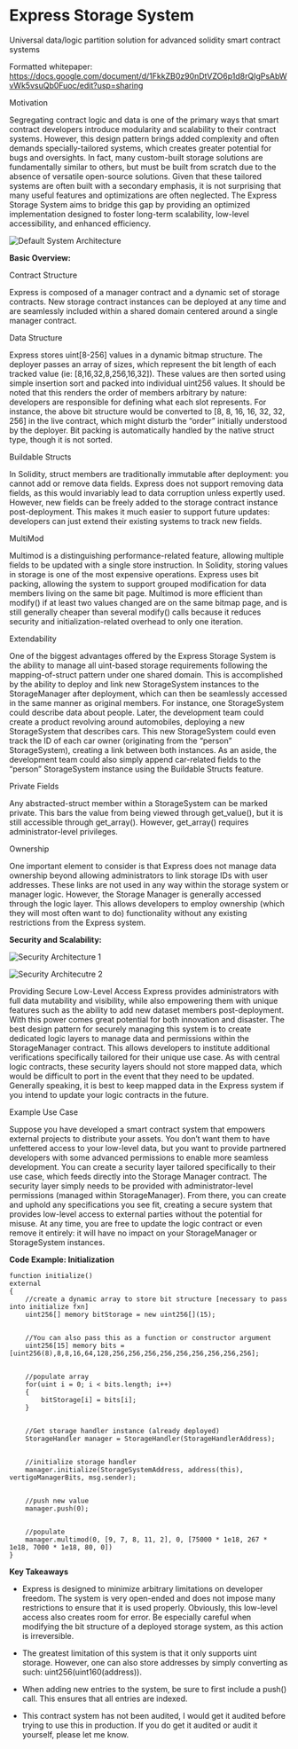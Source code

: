 # Express Storage System
Universal data/logic partition solution for advanced solidity smart contract systems

Formatted whitepaper: https://docs.google.com/document/d/1FkkZB0z90nDtVZO6p1d8rQIgPsAbWvWk5vsuQb0Fuoc/edit?usp=sharing

Motivation

Segregating contract logic and data is one of the primary ways that smart contract developers introduce modularity and scalability to their contract systems.  However, this design pattern brings added complexity and often demands specially-tailored systems, which creates greater potential for bugs and oversights.  In fact, many custom-built storage solutions are fundamentally similar to others, but must be built from scratch due to the absence of versatile open-source solutions.  Given that these tailored systems are often built with a secondary emphasis, it is not surprising that many useful features and optimizations are often neglected.  The Express Storage System aims to bridge this gap by providing an optimized implementation designed to foster long-term scalability, low-level accessibility, and enhanced efficiency.

![Default System Architecture](https://github.com/wisecameron/ExpressStorageSystem/blob/main/Images/Base%20System%20Architecture.png)

**Basic Overview:**

Contract Structure

Express is composed of a manager contract and a dynamic set of storage contracts.  New storage contract instances can be deployed at any time and are seamlessly included within a shared domain centered around a single manager contract.

Data Structure

Express stores uint[8-256] values in a dynamic bitmap structure.  The deployer passes an array of sizes, which represent the bit length of each tracked value (ie: [8,16,32,8,256,16,32]).   These values are then sorted using simple insertion sort and packed 
into individual uint256 values.  It should be noted that this renders the order of members arbitrary by nature: developers are responsible for defining what each slot represents.  For instance, the above bit structure would be converted to [8, 8, 16, 16, 32, 32, 256] in the live contract, which might disturb the “order” initially understood by the deployer.  Bit packing is automatically handled by the native struct type, though it is not sorted.  

Buildable Structs

In Solidity, struct members are traditionally immutable after deployment: you cannot add or remove data fields.  Express does not support removing data fields, as this would invariably lead to data corruption unless expertly used.  However, new fields can be freely added to the storage contract instance post-deployment.  This makes it much easier to support future updates: developers can just extend their existing systems to track new fields.

MultiMod

Multimod is a distinguishing performance-related feature, allowing multiple fields to be updated with a single store instruction.  In Solidity, storing values in storage is one of the most expensive operations. 
Express uses bit packing, allowing the system to support grouped modification for data members living on the same bit page.  Multimod is more efficient than modify() if at least two values changed are on the same bitmap page, and is still generally cheaper than several modify() calls because it reduces security and initialization-related overhead to only one iteration.  

Extendability

One of the biggest advantages offered by the Express Storage System is the ability to manage all uint-based storage requirements following the mapping-of-struct pattern under one shared domain.  This is accomplished by the ability to deploy and link new StorageSystem instances to the StorageManager after deployment, which can then be seamlessly accessed in the same manner as original members.  For instance, one StorageSystem could describe data about people.  Later, the development team could create a product revolving around automobiles, deploying a new StorageSystem that describes cars.  This new StorageSystem could even track the ID of each car owner (originating from the “person” StorageSystem), creating a link between both instances.  As an aside, the development team could also simply append car-related fields to the “person” StorageSystem instance using the Buildable Structs feature. 

Private Fields

Any abstracted-struct member within a StorageSystem can be marked private.  This bars the value from being viewed through get_value(), but it is still accessible through get_array().  However, get_array() requires administrator-level privileges.

Ownership

One important element to consider is that Express does not manage data ownership beyond allowing administrators to link storage IDs with user addresses.  These links are not used in any way within the storage system or manager logic.  However, the Storage Manager is generally accessed through the logic layer.  This allows developers to employ ownership (which they will most often want to do) functionality without any existing restrictions from the Express system.  

**Security and Scalability:**

![Security Architecture 1](https://github.com/wisecameron/ExpressStorageSystem/blob/main/Images/Security%20Architecture%20Case%201.png)

![Security Architecutre 2](https://github.com/wisecameron/ExpressStorageSystem/blob/main/Images/Security%20Architecture%20Case%202.png)

Providing Secure Low-Level Access
Express provides administrators with full data mutability and visibility, while also empowering them with unique features such as the ability to add new dataset members post-deployment.  With this power comes great potential for both innovation and disaster.  The best design pattern for securely managing this system is to create dedicated logic layers to manage data and permissions within the StorageManager contract.  This allows developers to institute additional verifications specifically tailored for their unique use case.  As with central logic contracts, these security layers should not store mapped data, which would be difficult to port in the event that they need to be updated.  Generally speaking, it is best to keep mapped data in the Express system if you intend to update your logic contracts in the future.  

Example Use Case

Suppose you have developed a smart contract system that empowers external projects to distribute your assets.  You don’t want them to have unfettered access to your low-level data, but you want to provide partnered developers with some advanced permissions to enable more seamless development.  You can create a security layer tailored specifically to their use case, which feeds directly into the Storage Manager contract.  The security layer simply needs to be provided with administrator-level permissions (managed within StorageManager).  From there, you can create and uphold any specifications you see fit, creating a secure system that provides low-level access to external parties without the potential for misuse.  At any time, you are free to update the logic contract or even remove it entirely: it will have no impact on your StorageManager or StorageSystem instances.  

**Code Example: Initialization**

    function initialize()
    external
    {
        //create a dynamic array to store bit structure [necessary to pass into initialize fxn]
        uint256[] memory bitStorage = new uint256[](15);


        //You can also pass this as a function or constructor argument
        uint256[15] memory bits = [uint256(8),8,8,16,64,128,256,256,256,256,256,256,256,256,256];


        //populate array
        for(uint i = 0; i < bits.length; i++)
        {
            bitStorage[i] = bits[i];
        }


        //Get storage handler instance (already deployed)
        StorageHandler manager = StorageHandler(StorageHandlerAddress);


        //initialize storage handler
        manager.initialize(StorageSystemAddress, address(this), vertigoManagerBits, msg.sender);


        //push new value
        manager.push(0);


        //populate
        manager.multimod(0, [9, 7, 8, 11, 2], 0, [75000 * 1e18, 267 * 1e18, 7000 * 1e18, 80, 0])                
    }

**Key Takeaways**
* Express is designed to minimize arbitrary limitations on developer freedom.  The system is very open-ended and does not impose many restrictions to ensure that it is used properly.  Obviously, this low-level access also creates room for error.  Be especially careful when modifying the bit structure of a deployed storage system, as this action is irreversible.  

* The greatest limitation of this system is that it only supports uint storage.  However, one can also store addresses by simply converting as such: uint256(uint160(address)).

* When adding new entries to the system, be sure to first include a push() call.  This ensures that all entries are indexed.

* This contract system has not been audited, I would get it audited before trying to use this in production.  If you do get it audited or audit it yourself, please let me know.  
